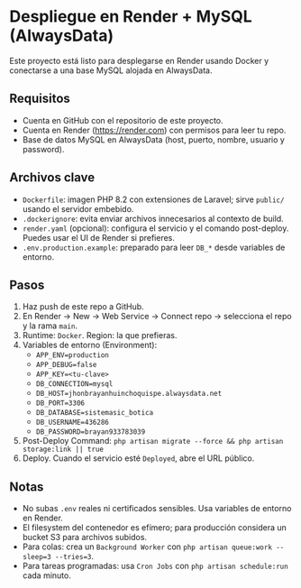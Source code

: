 # Despliegue en Render + MySQL (AlwaysData)

Este proyecto está listo para desplegarse en Render usando Docker y conectarse a una base MySQL alojada en AlwaysData.

## Requisitos

- Cuenta en GitHub con el repositorio de este proyecto.
- Cuenta en Render (https://render.com) con permisos para leer tu repo.
- Base de datos MySQL en AlwaysData (host, puerto, nombre, usuario y password).

## Archivos clave

- `Dockerfile`: imagen PHP 8.2 con extensiones de Laravel; sirve `public/` usando el servidor embebido.
- `.dockerignore`: evita enviar archivos innecesarios al contexto de build.
- `render.yaml` (opcional): configura el servicio y el comando post-deploy. Puedes usar el UI de Render si prefieres.
- `.env.production.example`: preparado para leer `DB_*` desde variables de entorno.

## Pasos

1. Haz push de este repo a GitHub.
2. En Render → New → Web Service → Connect repo → selecciona el repo y la rama `main`.
3. Runtime: `Docker`. Region: la que prefieras.
4. Variables de entorno (Environment):
   - `APP_ENV=production`
   - `APP_DEBUG=false`
   - `APP_KEY=<tu-clave>`
   - `DB_CONNECTION=mysql`
   - `DB_HOST=jhonbrayanhuinchoquispe.alwaysdata.net`
   - `DB_PORT=3306`
   - `DB_DATABASE=sistemasic_botica`
   - `DB_USERNAME=436286`
   - `DB_PASSWORD=brayan933783039`
5. Post-Deploy Command: `php artisan migrate --force && php artisan storage:link || true`
6. Deploy. Cuando el servicio esté `Deployed`, abre el URL público.

## Notas

- No subas `.env` reales ni certificados sensibles. Usa variables de entorno en Render.
- El filesystem del contenedor es efímero; para producción considera un bucket S3 para archivos subidos.
- Para colas: crea un `Background Worker` con `php artisan queue:work --sleep=3 --tries=3`.
- Para tareas programadas: usa `Cron Jobs` con `php artisan schedule:run` cada minuto.